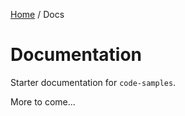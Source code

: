 [Home](/README.md) / Docs

# Documentation
Starter documentation for `code-samples`.

More to come...

<!--(Rn.BuildScriptHelper){
	"version": "1.0.106",
	"replace": true
}(END)-->